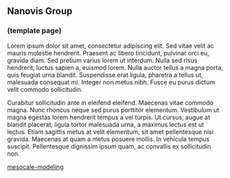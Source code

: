 ## Nanovis Group

### (template page)

Lorem ipsum dolor sit amet, consectetur adipiscing elit. Sed vitae velit ac mauris molestie hendrerit. Praesent ac libero tincidunt, pulvinar orci eu, gravida diam. Sed pretium varius lorem ut interdum. Nulla sed risus hendrerit, luctus sapien a, euismod lorem. Nulla auctor tellus a magna porta, quis feugiat urna blandit. Suspendisse erat ligula, pharetra a tellus ut, malesuada consequat mi. Integer non metus nibh. Fusce eu purus dictum velit commodo sollicitudin.

Curabitur sollicitudin ante in eleifend eleifend. Maecenas vitae commodo magna. Nunc rhoncus neque sed purus porttitor elementum. Vestibulum ut magna egestas lorem hendrerit tempus a vel turpis. Ut cursus, augue at blandit placerat, ligula tortor malesuada urna, a maximus lectus est ut lectus. Etiam sagittis metus at velit elementum, sit amet pellentesque nisi gravida. Maecenas at quam a metus posuere mollis. In vehicula tempus suscipit. Pellentesque dignissim ipsum quam, ac convallis ex sollicitudin non.

[mesocale-modeling](mesoscale-modeling.md)